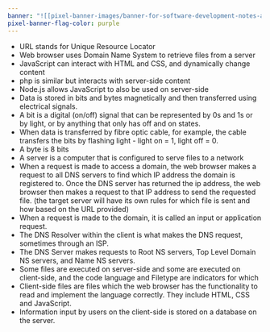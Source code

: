 ```yaml
---
banner: "![[pixel-banner-images/banner-for-software-development-notes-above-a-s.jpg]]"
pixel-banner-flag-color: purple
---
```

- URL stands for Unique Resource Locator
- Web browser uses Domain Name System to retrieve files from a server
- JavaScript can interact with HTML and CSS, and dynamically change content
- php is similar but interacts with server-side content
- Node.js allows JavaScript to also be used on server-side
- Data is stored in bits and bytes magnetically and then transferred using electrical signals. 
- A bit is a digital (on/off) signal that can be represented by 0s and 1s or by light, or by anything that only has off and on states.
- When data is transferred by fibre optic cable, for example, the cable transfers the bits by flashing light - light on = 1, light off = 0. 
- A byte is 8 bits
- A server is a computer that is configured to serve files to a network
- When a request is made to access a domain, the web browser makes a request to all DNS servers to find which IP address the domain is registered to. Once the DNS server has returned the ip address, the web browser then makes a request to that IP address to send the requested file. (the target server will have its own rules for which file is sent and how based on the URL provided)
- When a request is made to the domain, it is called an input or application request.
- The DNS Resolver within the client is what makes the DNS request, sometimes through an ISP.
- The DNS Server makes requests to Root NS servers, Top Level Domain NS servers, and Name NS servers.
- Some files are executed on server-side and some are executed on client-side, and the code language and Filetype are indicators for which
- Client-side files are files which the web browser has the functionality to read and implement the language correctly. They include HTML, CSS and JavaScript.
- Information input by users on the client-side is stored on a database on the server.